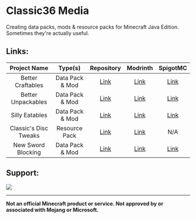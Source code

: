 # Classic36 Media

Creating data packs, mods & resource packs for Minecraft Java Edition. Sometimes they're actually useful.

## Links:

| Project Name | Type(s) | Repository | Modrinth | SpigotMC
| :--: | :--: | :--: | :--: | :--: |
Better Craftables | Data Pack & Mod | [Link](https://github.com/Classic36-Media/Better-Craftables) | [Link](https://modrinth.com/datapack/better-craftables) | [Link](https://www.spigotmc.org/resources/better-craftables.108728)
Better Unpackables | Data Pack & Mod | [Link](https://github.com/Classic36-Media/Better-Unpackables) | [Link](https://modrinth.com/datapack/better-unpackables) | [Link](https://www.spigotmc.org/resources/better-unpackables.120335)
Silly Eatables | Data Pack & Mod | [Link](https://github.com/Classic36-Media/Silly-Eatables) | [Link](https://modrinth.com/datapack/silly-eatables) | [Link](https://www.spigotmc.org/resources/silly-eatables.116362)
Classic's Disc Tweaks | Resource Pack | [Link](https://github.com/Classic36-Media/Classics-Disc-Tweaks) | [Link](https://modrinth.com/resourcepack/classics-disc-tweaks) | N/A
New Sword Blocking | Data Pack & Mod | [Link](https://github.com/Classic36-Media/New-Sword-Blocking) | [Link](https://modrinth.com/datapack/new-sword-blocking) | [Link](https://www.spigotmc.org/resources/new-sword-blocking.123532)

## Support:
[![](https://img.shields.io/discord/1107084025442607206?label=Discord&style=for-the-badge&color=5865F2&logo=discord)](https://discord.gg/vZJSDjPcmu)

***

**Not an official Minecraft product or service. Not approved by or associated with Mojang or Microsoft.**